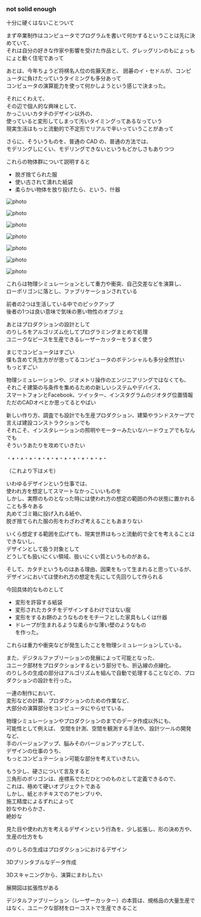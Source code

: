 ### not solid enough  


十分に硬くはないことついて  


まず卒業制作はコンピュータでプログラムを書いて何かするということは先に決めていて、  
それは自分の好きな作家や影響を受けた作品として、グレッグリンのもにょっもにょと動く住宅であって  


あとは、今年ちょうど将棋名人位の佐藤天彦と、  囲碁のイ・セドルが、コンピュータに負けたっていうタイミングも多分あって  
コンピュータの演算能力を使って何かしようという感じで決まった。  


それにくわえて、  
その辺で個人的な興味として、  
かっこいいカタチのデザイン以外の、  
使っていると変形してしまって汚いタイミングってあるなっていう  
現実生活はもっと流動的で不定形でリアルで辛いっていうことがあって  


さらに、そういうものを、普通の CAD の、普通の方法では、  
モデリングしにくい、モデリングできないというもどかしさもありつつ  


これらの物体群について説明すると  

- 脱ぎ捨てられた服  
- 使い古されて潰れた紙袋  
- 柔らかい物体を放り投げたら、という、什器  

![photo](photo/171222-05.jpg)  

![photo](photo/171222-04.jpg)  

![photo](photo/171222-02.jpg)  

![photo](photo/171222-06.jpg)  

![photo](photo/171222-03.jpg)  

![photo](photo/171222-0.jpg)  

![photo](photo/171222-01.jpg)  



これらは物理シミュレーションとして重力や衝突、自己交差などを演算し、  
ローポリゴンに落とし、ファブリケーションされている


前者の2つは生活している中でのピックアップ  
後者の1つは良い意味で気味の悪い物性のオブジェ  


あとはプロダクションの設計として  
のりしろをアルゴリズム化してプログラミングまとめて処理  
ユニークなピースを生産できるレーザーカッターをうまく使う  


まじでコンピュータはすごい  
僕も含めて先生方がが思ってるコンピュータのポテンシャルも多分全然甘い  
もっとすごい  


物理シミュレーションや、ジオメトリ操作のエンジニアリングではなくても、  
それこそ建築の与条件を集めるための新しいシステムやデバイス、  
スマートフォンとFacebook、ツイッター、インスタグラムのジオタグ位置情報  
ただのCADオペとか思ってるとやばい  


新しい作り方、調査でも設計でも生産プロダクション、建築やランドスケープで言えば建設コンストラクションでも  
それこそ、インスタレーションの照明やモーターみたいなハードウェアでもなんでも  
そういうあたりを攻めていきたい  





・+・+・+・+・+・+・+・+・+・+・+・  


（これより下はメモ）


いわゆるデザインという仕事では、  
使われ方を想定してスマートなかっこいいものを  
しかし、実際のものとなった時には使われ方の想定の範囲の外の状態に置かれることも多々ある  
丸めてゴミ箱に投げ入れる紙や、  
脱ぎ捨てられた服の形をわざわざ考えることもあまりない  

いくら想定する範囲を広げても、現実世界はもっと流動的で全てを考えることはできないし、  
デザインとして扱う対象として  
どうしても扱いにくい領域、扱いにくい質というものがある。  

そして、カタチというものはある理由、因果をもって生まれると思っているが、  
デザインにおいては使われ方の想定を先にして先回りして作られる  

今回具体的なものとして  
- 変形を許容する紙袋  
- 変形されたカタチをデザインするわけではない服  
- 変形をするお餅のようなものをモチーフとした家具もしくは什器  
- ドレープが生まれるような柔らかな薄い壁のようなもの  
を作った。  


これらは重力や衝突などが発生したことを物理シミュレーションしている。  


また、デジタルファブリーションの発展によって可能となった、  
ユニーク部材をプロダクションするという部分でも、折込線の点線化、  
のりしろの生成の部分はアルゴリズムを組んで自動で処理することなどの、プロダクションの設計を行った。  

一連の制作において、  
変形などの計算、プロダクションのための作業など、  
大部分の演算部分をコンピュータにやらせている。  

物理シミュレーションやプロダクションのまでのデータ作成以外にも、  
可能性として例えば、 空間を計測、空間を観測する手法や、設計ツールの開発など、  
手のバージョンアップ、脳みそのバージョンアップとして、  
デザインの仕事のうち、  
もっとコンピュテーション可能な部分を考えていきたい。  






もう少し、硬さについて言及すると  
三角形のポリゴンは、座標系でただひとつのものとして定義できるので、  
これは、極めて硬いオブジェクトである  
しかし、紙とホチキスでのアセンブリや、  
施工精度によるずれによって  
妙なやわらかさ、  
絶妙な  


見た目や使われ方を考えるデザインという行為を、少し拡張し、形の決め方や、生産の仕方をも  



のりしろの生成はプロダクションにおけるデザイン  


3Dプリンタブルなデータ作成  

3Dスキャニングから、演算にまわしたい  

展開図は拡張性がある  

デジタルファブリーション（レーザーカッター）の本質は、規格品の大量生産ではなく、ユニークな部材をローコストで生産できること  
